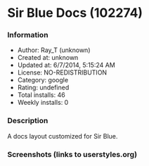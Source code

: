 # Sir Blue Docs (102274)

### Information
- Author: Ray_T (unknown)
- Created at: unknown
- Updated at: 6/7/2014, 5:15:24 AM
- License: NO-REDISTRIBUTION
- Category: google
- Rating: undefined
- Total installs: 46
- Weekly installs: 0


### Description
A docs layout customized for Sir Blue.


### Screenshots (links to userstyles.org)



